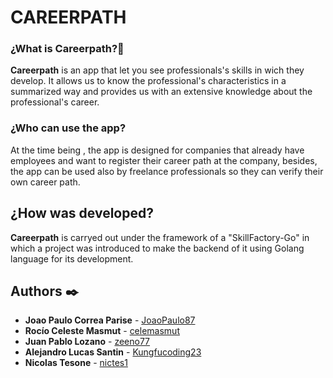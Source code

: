 # CAREERPATH

### ¿What is Careerpath?🚀
**Careerpath** is an app that let you see professionals's skills in wich they develop. It allows us to know the professional's characteristics in a summarized way and provides us with an extensive knowledge about the professional's career.

### ¿Who can use the app?
At the time being , the app is designed for companies that already have employees and want to register their career path at the company, besides, the app can be used also by freelance professionals so they can verify their own career path. 

## ¿How was developed?
**Careerpath** is carryed out under the framework of a "SkillFactory-Go" in which a project was introduced to make the backend of it using Golang language for its development.

## Authors ✒️

* **Joao Paulo Correa Parise** - [JoaoPaulo87](https://github.com/JoaoPaulo87)
* **Rocío Celeste Masmut** - [celemasmut](https://github.com/celemasmut)
* **Juan Pablo Lozano** - [zeeno77](https://github.com/zeeno77)
* **Alejandro Lucas Santin** - [Kungfucoding23](https://github.com/Kungfucoding23)
* **Nicolas Tesone** - [nictes1](https://github.com/nictes1)


